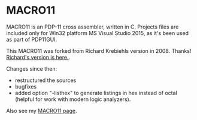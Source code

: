 # MACRO11
MACRO11 is an PDP-11 cross assembler, written in C.
Projects files are included only for Win32 platform MS Visual Studio 2015, as it's been used as part of PDP11GUI.

This MACRO11 was forked from Richard Krebiehls version in 2008. Thanks!
[Richard's version is here.](http://www.dbit.com/pub/pdp11/macro11/).

Changes since then:
* restructured the sources
* bugfixes
* added option "-listhex" to generate listings in hex instead of octal (helpful for work with modern logic analyzers).

Also see my [MACRO11 page](http://www.retrocmp.com/tools/macro11).
